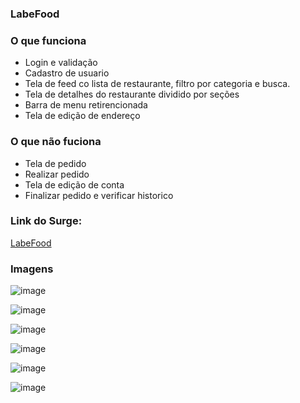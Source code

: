 ### LabeFood

### O que funciona
- Login e validação
- Cadastro de usuario
- Tela de feed co lista de restaurante, filtro por categoria e busca.
- Tela de detalhes do restaurante dividido por seções
- Barra de menu retirencionada
- Tela de edição de endereço

### O que não fuciona
- Tela de pedido
- Realizar pedido
- Tela de edição de conta
- Finalizar pedido e verificar historico

### Link do Surge:
[LabeFood](http://http://labefood1.surge.sh)

### Imagens

![image](https://user-images.githubusercontent.com/62079201/95700915-8d0e2a00-0c1e-11eb-9ad4-b122c05422c9.png)

![image](https://user-images.githubusercontent.com/62079201/95700080-84b4ef80-0c1c-11eb-8241-2711991e4585.png)

![image](https://user-images.githubusercontent.com/62079201/95700771-37398200-0c1e-11eb-88ad-992f6a95149d.png)

![image](https://user-images.githubusercontent.com/62079201/95700785-415b8080-0c1e-11eb-827c-8fb8f9b14128.png)

![image](https://user-images.githubusercontent.com/62079201/95700810-52a48d00-0c1e-11eb-8098-accb1433242c.png)

![image](https://user-images.githubusercontent.com/62079201/95700830-5cc68b80-0c1e-11eb-8959-ef32d145c69b.png)


